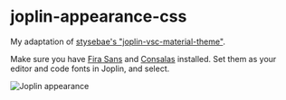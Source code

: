 # joplin-appearance-css

My adaptation of [stysebae's "joplin-vsc-material-theme"](https://github.com/stysebae/joplin-vsc-material-theme).

Make sure you have [Fira Sans](https://fonts.google.com/specimen/Fira+Sans) and [Consalas](https://docs.microsoft.com/en-us/typography/font-list/consolas) installed. Set them as your editor and code fonts in Joplin, and select.

![Joplin appearance](https://user-images.githubusercontent.com/14853147/151723924-e60098d2-54cd-4c1c-b0d6-ffb404fa700e.png)
